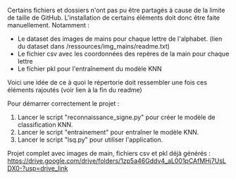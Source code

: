 Certains fichiers et dossiers n'ont pas pu être partagés à cause de la limite de taille de GitHub.
L'installation de certains éléments doit donc être faite manuellement.
Notamment :
- Le dataset des images de mains pour chaque lettre de l'alphabet. (lien du dataset dans /ressources/img_mains/readme.txt)
- Le fichier csv avec les coordonnées des repères de la main pour chaque lettre
- Le fichier pkl pour l'entraînement du modèle KNN

Voici une idée de ce à quoi le répertorie doit ressembler une fois ces éléments rajoutés (voir lien à la fin du readme)

Pour démarrer correctement le projet :
1. Lancer le script "reconnaissance_signe.py" pour créer le modèle de classification KNN.
2. Lancer le script "entrainement" pour entraîner le modèle KNN.
3. Lancer le script "lsq.py" pour utiliser l'application.

Projet complet avec images de main, fichiers csv et pkl déjà générés :
https://drive.google.com/drive/folders/1zp5a46Gddv4_aL001pCAfMHj7UsLDX0-?usp=drive_link

